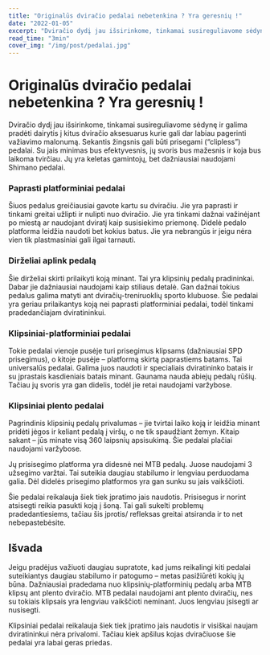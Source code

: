 ```yaml
---
title: "Originalūs dviračio pedalai nebetenkina ? Yra geresnių !"
date: "2022-01-05"
excerpt: "Dviračio dydį jau išsirinkome, tinkamai susireguliavome sėdynę ir galima pradėti dairytis į kitus dviračio aksesuarus"
read_time: "3min"
cover_img: "/img/post/pedalai.jpg"
---
```


# Originalūs dviračio pedalai nebetenkina ? Yra geresnių !

Dviračio dydį jau išsirinkome, tinkamai susireguliavome sėdynę ir galima pradėti dairytis į kitus dviračio aksesuarus kurie gali dar labiau pagerinti važiavimo malonumą. Sekantis žingsnis gali būti prisegami (“clipless”) pedalai. Su jais minimas bus efektyvesnis, jų svoris bus mažesnis ir koja bus laikoma tvirčiau. Jų yra keletas gamintojų, bet dažniausiai naudojami Shimano pedalai.

### Paprasti platforminiai pedalai

Šiuos pedalus greičiausiai gavote kartu su dviračiu. Jie yra paprasti ir tinkami greitai užlipti ir nulipti nuo dviračio. Jie yra tinkami dažnai važinėjant po miestą ar naudojant dviratį kaip susisiekimo priemonę. Didelė pedalo platforma leidžia naudoti bet kokius batus. Jie yra nebrangūs ir jeigu nėra vien tik plastmasiniai gali ilgai tarnauti.

### Dirželiai aplink pedalą

Šie dirželiai skirti prilaikyti koją minant. Tai yra klipsinių pedalų pradininkai. Dabar jie dažniausiai naudojami kaip stiliaus detalė. Gan dažnai tokius pedalus galima matyti ant dviračių-treniruoklių sporto klubuose. Šie pedalai yra geriau prilaikantys koją nei paprasti platforminiai pedalai, todėl tinkami pradedančiajam dviratininkui.

### Klipsiniai-platforminiai pedalai

Tokie pedalai vienoje pusėje turi prisegimus klipsams (dažniausiai SPD prisegimus), o kitoje pusėje – platformą skirtą paprastiems batams. Tai universalūs pedalai. Galima juos naudoti ir specialiais dviratininko batais ir su įprastais kasdieniais batais minant. Gaunama nauda abiejų pedalų rūšių. Tačiau jų svoris yra gan didelis, todėl jie retai naudojami varžybose.

### Klipsiniai plento pedalai

Pagrindinis klipsinių pedalų privalumas – jie tvirtai laiko koją ir leidžia minant pridėti jėgos ir keliant pedalą į viršų, o ne tik spaudžiant žemyn. Kitaip sakant – jūs minate visą 360 laipsnių apsisukimą. Šie pedalai plačiai naudojami varžybose.

Jų prisisegimo platforma yra didesnė nei MTB pedalų. Juose naudojami 3 užsegimo varžtai. Tai suteikia daugiau stabilumo ir lengviau perduodama galia. Dėl didelės prisegimo platformos yra gan sunku su jais vaikščioti.

Šie pedalai reikalauja šiek tiek įpratimo jais naudotis. Prisisegus ir norint atsisegti reikia pasukti koją į šoną. Tai gali sukelti problemų pradedantiesiems, tačiau šis įprotis/ refleksas greitai atsiranda ir to net nebepastebėsite.

## Išvada

Jeigu pradėjus važiuoti daugiau supratote, kad jums reikalingi kiti pedalai suteikiantys daugiau stabilumo ir patogumo – metas pasižiūrėti kokių jų būna. Dažniausiai pradedama nuo klipsinių-platforminių pedalų arba MTB klipsų ant plento dviračio. MTB pedalai naudojami ant plento dviračių, nes su tokiais klipsais yra lengviau vaikščioti neminant. Juos lengviau įsisegti ar nusisegti.

Klipsiniai pedalai reikalauja šiek tiek įpratimo jais naudotis ir visiškai naujam dviratininkui nėra privalomi. Tačiau kiek apšilus kojas dviračiuose šie pedalai yra labai geras priedas.
